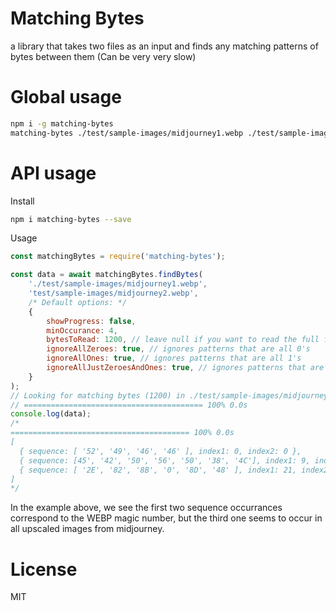 ﻿# Matching Bytes
a library that takes two files as an input and finds any matching patterns of bytes between them (Can be very very slow)

# Global usage

```bash
npm i -g matching-bytes
matching-bytes ./test/sample-images/midjourney1.webp ./test/sample-images/midjourney2.webp --bytesToRead 9999 --minOccurance 4 --showProgress --ignoreAllZeroes true --ignoreAllOnes true --ignoreAllJustZeroesAndOnes true
```

# API usage

Install

```bash
npm i matching-bytes --save
```

Usage

```javascript
const matchingBytes = require('matching-bytes');

const data = await matchingBytes.findBytes(
    './test/sample-images/midjourney1.webp',
    'test/sample-images/midjourney2.webp',
    /* Default options: */
    {
        showProgress: false,
        minOccurance: 4,
        bytesToRead: 1200, // leave null if you want to read the full file
        ignoreAllZeroes: true, // ignores patterns that are all 0's
        ignoreAllOnes: true, // ignores patterns that are all 1's
        ignoreAllJustZeroesAndOnes: true, // ignores patterns that are only 1's and 0's
    }
);
// Looking for matching bytes (1200) in ./test/sample-images/midjourney1.webp and ./test/sample-images/midjourney1.webp...
// ======================================== 100% 0.0s
console.log(data);
/*
======================================== 100% 0.0s
[
  { sequence: [ '52', '49', '46', '46' ], index1: 0, index2: 0 },
  { sequence: [45', '42', '50', '56', '50', '38', '4C'], index1: 9, index2: 9 },
  { sequence: [ '2E', '82', '8B', '0', '8D', '48' ], index1: 21, index2: 21 }
]
*/
```

In the example above, we see the first two sequence occurrances correspond to the WEBP magic number, but the third one seems to occur in all upscaled images from midjourney.

# License
MIT